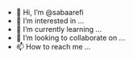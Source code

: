- 👋 Hi, I’m @sabaarefi
- 👀 I’m interested in ...
- 🌱 I’m currently learning ...
- 💞️ I’m looking to collaborate on ...
- 📫 How to reach me ...

<!---
sabaarefi/sabaarefi is a ✨ special ✨ repository because its `README.md` (this file) appears on your GitHub profile.
You can click the Preview link to take a look at your changes.
--->
